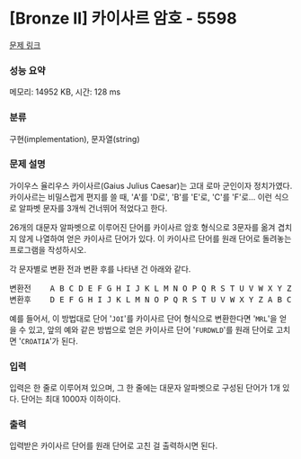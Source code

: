 # [Bronze II] 카이사르 암호 - 5598 

[문제 링크](https://www.acmicpc.net/problem/5598) 

### 성능 요약

메모리: 14952 KB, 시간: 128 ms

### 분류

구현(implementation), 문자열(string)

### 문제 설명

<p>가이우스 율리우스 카이사르(Gaius Julius Caesar)는 고대 로마 군인이자 정치가였다. 카이사르는 비밀스럽게 편지를 쓸 때, 'A'를 'D로', 'B'를 'E'로, 'C'를 'F'로... 이런 식으로 알파벳 문자를 3개씩 건너뛰어 적었다고 한다.</p>

<p>26개의 대문자 알파벳으로 이루어진 단어를 카이사르 암호 형식으로 3문자를 옮겨 겹치지 않게 나열하여 얻은 카이사르 단어가 있다. 이 카이사르 단어를 원래 단어로 돌려놓는 프로그램을 작성하시오.</p>

<p>각 문자별로 변환 전과 변환 후를 나타낸 건 아래와 같다.</p>

<pre>변환전    A B C D E F G H I J K L M N O P Q R S T U V W X Y Z 
변환후    D E F G H I J K L M N O P Q R S T U V W X Y Z A B C</pre>

<p>예를 들어서, 이 방법대로 단어 '<code>JOI</code>'를 카이사르 단어 형식으로 변환한다면 '<code>MRL</code>'을 얻을 수 있고, 앞의 예와 같은 방법으로 얻은 카이사르 단어 '<code>FURDWLD</code>'를 원래 단어로 고치면 '<code>CROATIA</code>'가 된다.</p>

### 입력 

 <p>입력은 한 줄로 이루어져 있으며, 그 한 줄에는 대문자 알파벳으로 구성된 단어가 1개 있다. 단어는 최대 1000자 이하이다.</p>

### 출력 

 <p>입력받은 카이사르 단어를 원래 단어로 고친 걸 출력하시면 된다.</p>

